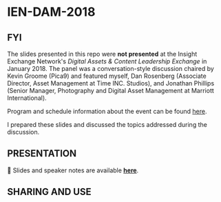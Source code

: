# IEN-DAM-2018

## FYI

The slides presented in this repo were **not presented** at the Insight Exchange Network's *Digital Assets & Content Leadership Exchange* in January 2018. The panel was a conversation-style discussion chaired by Kevin Groome (Pica9) and featured myself, Dan Rosenberg (Associate Director, Asset Management at Time INC. Studios), and Jonathan Phillips (Senior Manager, Photography and Digital Asset Management at Marriott International).

Program and schedule information about the event can be found [here](https://www.insightxnetwork.com/digital-assets-content-leadership-exchange.html). 

I prepared these slides and discussed the topics addressed during the discussion. 

## PRESENTATION

🔴 Slides and speaker notes are available **[here](/IEN-DAMS-2018-CarnegieHall-Gronsbell-speakingnotes.pdf)**. 


## SHARING AND USE

